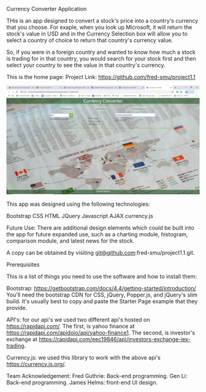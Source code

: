 Currency Converter Application


THis is an app designed to convert a stock's price into a country's currency that you choose.
For exaple, when you look up Microsoft, it will return the stock's value in USD and in the Currency Selection box will allow you to select a country of choice to return that country's currency value.

So, if you were in a foreign country and wanted to know how much a stock is trading for in that country, you would search for your stock first and then select your country to see the value in that country's currency.

This is the home page:
Project Link: https://github.com/fred-smu/project1.1

![Home Screenshot](./photo/project1.1.png)

This app was designed using the following technologies:

Bootstrap
CSS
HTML
JQuery
Javascript
AJAX
currency.js

Future Use:
There are additional design elements which could be built into the app for future expanded use, such as a charting module, histogram, comparison module, and latest news for the stock.

A copy can be obtained by visiting git@github.com:fred-smu/project1.1.git.
 
Prerequisites

This is a list of things you need to use the software and how to install them:

Bootstrap: https://getbootstrap.com/docs/4.4/getting-started/introduction/
You'll need the bootstrap CDN for CSS, jQuery, Popper.js, and jQuery's slim build. It's usually best to copy and paste the Starter Page example that they provide.

API's: for our api's we used two different api's hosted on https://rapidapi.com/. The first, is yahoo finance at https://rapidapi.com/apidojo/api/yahoo-finance1. The second, is investor's exchange at https://rapidapi.com/eec19846/api/investors-exchange-iex-trading.

Currency.js: we used this library to work with the above api's https://currency.js.org/.



Team Acknowledgement:
Fred Guthrie: Back-end programming.
Gen Li: Back-end programming.
James Helms: front-end UI design.
